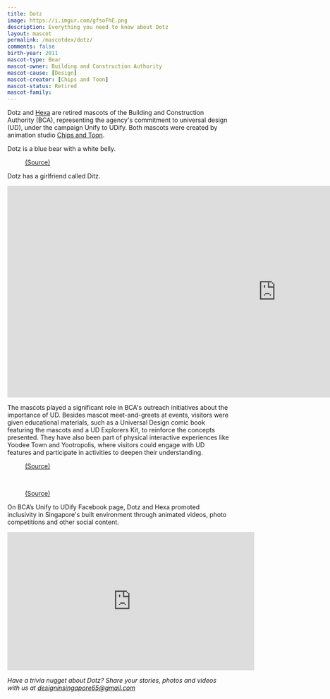 ```yaml
---
title: Dotz
image: https://i.imgur.com/gfsoFhE.png
description: Everything you need to know about Dotz
layout: mascot
permalink: /mascotdex/dotz/
comments: false
birth-year: 2011
mascot-type: Bear
mascot-owner: Building and Construction Authority
mascot-cause: [Design]
mascot-creator: [Chips and Toon]
mascot-status: Retired
mascot-family: 
---
```


Dotz and <a href="https://www.designinsingapore.com/mascotdex/hexa" target="_blank">Hexa</a> are retired mascots of the Building and Construction Authority (BCA), representing the agency's commitment to universal design (UD), under the campaign Unify to UDify. Both mascots were created by animation studio <a href="https://www.chipsandtoon.com/" target="_blank">Chips and Toon</a>. 

Dotz is a blue bear with a white belly. 

<figure>
<img src=" https://i.imgur.com/5NOV00j.jpg" alt="">
<figcaption><a href="https://www.facebook.com/UnifyToUDify/photos/pb.100083168035031.-2207520000/834366020076419/?type=3" target="_blank">(Source)</a></figcaption>
</figure>

Dotz has a girlfriend called Ditz.

<div class="video-responsive"><iframe width="1217" height="480" src="https://www.youtube.com/embed/ffggqe0UDuM" title="YooDee Inc #5 - Child-sized facilities are for children only." frameborder="0" allow="accelerometer; autoplay; clipboard-write; encrypted-media; gyroscope; picture-in-picture; web-share" referrerpolicy="strict-origin-when-cross-origin" allowfullscreen></iframe> </div>

The mascots played a significant role in BCA's outreach initiatives about the importance of UD. Besides mascot meet-and-greets at events, visitors were given educational materials, such as a Universal Design comic book featuring the mascots and a UD Explorers Kit, to reinforce the concepts presented. They have also been part of physical interactive experiences like Yoodee Town and Yootropolis, where visitors could engage with UD features and participate in activities to deepen their understanding.

<figure>
<img src="https://i.imgur.com/53xMX5f.jpg" alt="">
<figcaption><a href="https://www.facebook.com/UnifyToUDify/posts/pfbid02DBsz9gJ2gSxCdSMyLjQa5TxUjU3wG28FiFPLmvzA7YjBNmNj1Xa8DQBj9n5oRh51l " target="_blank">(Source)</a></figcaption>
</figure>

<br>

<figure>
<img src="https://i.imgur.com/ywd1L5x.jpg" alt="">
<figcaption><a href="https://www.facebook.com/photo/?fbid=150393068473721&set=a.139957962850565" target="_blank">(Source)</a></figcaption>
</figure>

On BCA’s Unify to UDify Facebook page, Dotz and Hexa promoted inclusivity in Singapore's built environment through animated videos, photo competitions and other social content.

<div class="video-responsive"><iframe src="https://www.facebook.com/plugins/video.php?height=314&href=https%3A%2F%2Fwww.facebook.com%2FUnifyToUDify%2Fvideos%2F420410351471990%2F&show_text=false&width=560&t=0" width="560" height="314" style="border:none;overflow:hidden" scrolling="no" frameborder="0" allowfullscreen="true" allow="autoplay; clipboard-write; encrypted-media; picture-in-picture; web-share" allowFullScreen="true"></iframe></div>

<i>Have a trivia nugget about Dotz? Share your stories, photos and videos with us at designinsingapore65@gmail.com</i>
